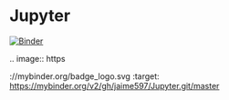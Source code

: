 # Jupyter
[![Binder](https://mybinder.org/badge_logo.svg)](https://mybinder.org/v2/gh/jaime597/Jupyter.git/master)

.. image:: https

://mybinder.org/badge_logo.svg
 :target: https://mybinder.org/v2/gh/jaime597/Jupyter.git/master

